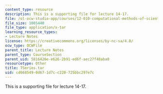 ```yaml
---
content_type: resource
description: This is a supporting file for lecture 14-17.
file: /ol-ocw-studio-app/courses/12-010-computational-methods-of-scientific-programming-fall-2011/cd6685490d671d7cc220725bbc297e7c_TSeries.tar
file_size: 1085440
file_type: application/x-tar
learning_resource_types:
- Lecture Notes
license: https://creativecommons.org/licenses/by-nc-sa/4.0/
ocw_type: OCWFile
parent_title: Lecture Notes
parent_type: CourseSection
parent_uid: 5816426e-e626-2b91-ed6f-aec27f48aba8
resourcetype: Other
title: TSeries.tar
uid: cd668549-0d67-1d7c-c220-725bbc297e7c
---
```

This is a supporting file for lecture 14-17.
